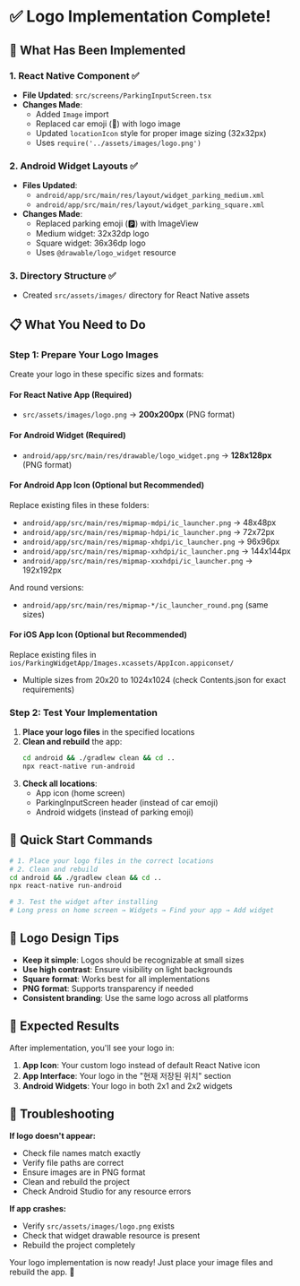 # ✅ Logo Implementation Complete!

## 🎯 What Has Been Implemented

### 1. **React Native Component** ✅

- **File Updated**: `src/screens/ParkingInputScreen.tsx`
- **Changes Made**:
  - Added `Image` import
  - Replaced car emoji (🚗) with logo image
  - Updated `locationIcon` style for proper image sizing (32x32px)
  - Uses `require('../assets/images/logo.png')`

### 2. **Android Widget Layouts** ✅

- **Files Updated**:
  - `android/app/src/main/res/layout/widget_parking_medium.xml`
  - `android/app/src/main/res/layout/widget_parking_square.xml`
- **Changes Made**:
  - Replaced parking emoji (🅿️) with ImageView
  - Medium widget: 32x32dp logo
  - Square widget: 36x36dp logo
  - Uses `@drawable/logo_widget` resource

### 3. **Directory Structure** ✅

- Created `src/assets/images/` directory for React Native assets

## 📋 What You Need to Do

### Step 1: Prepare Your Logo Images

Create your logo in these specific sizes and formats:

#### **For React Native App (Required)**

- `src/assets/images/logo.png` → **200x200px** (PNG format)

#### **For Android Widget (Required)**

- `android/app/src/main/res/drawable/logo_widget.png` → **128x128px** (PNG format)

#### **For Android App Icon (Optional but Recommended)**

Replace existing files in these folders:

- `android/app/src/main/res/mipmap-mdpi/ic_launcher.png` → 48x48px
- `android/app/src/main/res/mipmap-hdpi/ic_launcher.png` → 72x72px
- `android/app/src/main/res/mipmap-xhdpi/ic_launcher.png` → 96x96px
- `android/app/src/main/res/mipmap-xxhdpi/ic_launcher.png` → 144x144px
- `android/app/src/main/res/mipmap-xxxhdpi/ic_launcher.png` → 192x192px

And round versions:

- `android/app/src/main/res/mipmap-*/ic_launcher_round.png` (same sizes)

#### **For iOS App Icon (Optional but Recommended)**

Replace existing files in `ios/ParkingWidgetApp/Images.xcassets/AppIcon.appiconset/`

- Multiple sizes from 20x20 to 1024x1024 (check Contents.json for exact requirements)

### Step 2: Test Your Implementation

1. **Place your logo files** in the specified locations
2. **Clean and rebuild** the app:
   ```bash
   cd android && ./gradlew clean && cd ..
   npx react-native run-android
   ```
3. **Check all locations**:
   - App icon (home screen)
   - ParkingInputScreen header (instead of car emoji)
   - Android widgets (instead of parking emoji)

## 🚀 Quick Start Commands

```bash
# 1. Place your logo files in the correct locations
# 2. Clean and rebuild
cd android && ./gradlew clean && cd ..
npx react-native run-android

# 3. Test the widget after installing
# Long press on home screen → Widgets → Find your app → Add widget
```

## 🎨 Logo Design Tips

- **Keep it simple**: Logos should be recognizable at small sizes
- **Use high contrast**: Ensure visibility on light backgrounds
- **Square format**: Works best for all implementations
- **PNG format**: Supports transparency if needed
- **Consistent branding**: Use the same logo across all platforms

## 📱 Expected Results

After implementation, you'll see your logo in:

1. **App Icon**: Your custom logo instead of default React Native icon
2. **App Interface**: Your logo in the "현재 저장된 위치" section
3. **Android Widgets**: Your logo in both 2x1 and 2x2 widgets

## 🔧 Troubleshooting

**If logo doesn't appear:**

- Check file names match exactly
- Verify file paths are correct
- Ensure images are in PNG format
- Clean and rebuild the project
- Check Android Studio for any resource errors

**If app crashes:**

- Verify `src/assets/images/logo.png` exists
- Check that widget drawable resource is present
- Rebuild the project completely

Your logo implementation is now ready! Just place your image files and rebuild the app. 🎉
